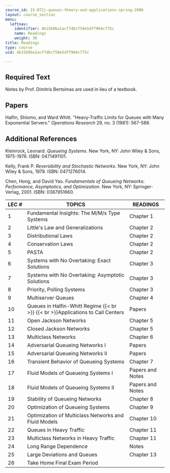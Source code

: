 ```yaml
---
course_id: 15-072j-queues-theory-and-applications-spring-2006
layout: course_section
menu:
  leftnav:
    identifier: 4b15b9ba1acf7dbcf58e5dff904c775c
    name: Readings
    weight: 30
title: Readings
type: course
uid: 4b15b9ba1acf7dbcf58e5dff904c775c

---
```


Required Text
-------------

Notes by Prof. Dimitris Bertsimas are used in lieu of a textbook.

Papers
------

Halfin, Shlomo, and Ward Whitt. "Heavy-Traffic Limits for Queues with Many Exponential Servers." _Operations Research_ 29, no. 3 (1981): 567-588.

Additional References
---------------------

Kleinrock, Leonard. _Queueing Systems_. New York, NY: John Wiley & Sons, 1975-1976. ISBN: 0471491101.

Kelly, Frank P. _Reversibility and Stochastic Networks_. New York, NY: John Wiley & Sons, 1979. ISBN: 0471276014.

Chen, Hong, and David Yao. _Fundamentals of Queueing Networks: Performance, Asymptotics, and Optimization_. New York, NY: Springer-Verlag, 2001. ISBN: 0387951660.

| LEC # | TOPICS | READINGS |
| --- | --- | --- |
| 1 | Fundamental Insights: The M/M/s Type Systems | Chapter 1 |
| 2 | Little's Law and Generalizations | Chapter 2 |
| 3 | Distributional Laws | Chapter 2 |
| 4 | Conservation Laws | Chapter 2 |
| 5 | PASTA | Chapter 2 |
| 6 | Systems with No Overtaking: Exact Solutions | Chapter 3 |
| 7 | Systems with No Overtaking: Asymptotic Solutions | Chapter 3 |
| 8 | Priority, Polling Systems | Chapter 3 |
| 9 | Multiserver Queues | Chapter 4 |
| 10 | Queues in Halfin-Whitt Regime  {{< br >}}  {{< br >}}Applications to Call Centers | Papers |
| 11 | Open Jackson Networks | Chapter 5 |
| 12 | Closed Jackson Networks | Chapter 5 |
| 13 | Multiclass Networks | Chapter 6 |
| 14 | Adversarial Queueing Networks I | Papers |
| 15 | Adversarial Queueing Networks II | Papers |
| 16 | Transient Behavior of Queueing Systems | Chapter 7 |
| 17 | Fluid Models of Queueing Systems I | Papers and Notes |
| 18 | Fluid Models of Queueing Systems II | Papers and Notes |
| 19 | Stability of Queueing Networks | Chapter 8 |
| 20 | Optimization of Queueing Systems | Chapter 9 |
| 21 | Optimization of Multiclass Networks and Fluid Models | Chapter 10 |
| 22 | Queues in Heavy Traffic | Chapter 11 |
| 23 | Multiclass Networks in Heavy Traffic | Chapter 11 |
| 24 | Long Range Dependence | Notes |
| 25 | Large Deviations and Queues | Chapter 13 |
| 26 | Take Home Final Exam Period |